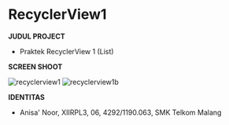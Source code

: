 # RecyclerView1

**JUDUL PROJECT**
- Praktek RecyclerView 1 (List)

**SCREEN SHOOT**

![recyclerview1](https://cloud.githubusercontent.com/assets/22114056/20105373/f577a808-a603-11e6-88a7-f0afa839696c.JPG)
![recyclerview1b](https://cloud.githubusercontent.com/assets/22114056/20105374/f5af853e-a603-11e6-83c7-7dd0a182ce13.JPG)

**IDENTITAS**
- Anisa' Noor, XIIRPL3, 06, 4292/1190.063, SMK Telkom Malang
